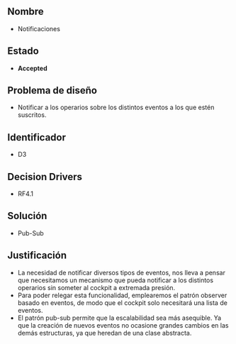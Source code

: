 ## Nombre
* Notificaciones

## Estado
* **Accepted**

## Problema de diseño 

* Notificar a los operarios sobre los distintos eventos a los que estén suscritos.  

## Identificador 
* D3

## Decision Drivers
* RF4.1

## Solución
* Pub-Sub

## Justificación
* La necesidad de notificar diversos tipos de eventos, nos lleva a pensar que necesitamos un mecanismo que pueda notificar a los distintos operarios sin someter al cockpit a extremada presión.
* Para poder relegar esta funcionalidad, emplearemos el patrón observer basado en eventos, de modo que el cockpit solo necesitará una lista de eventos. 
* El patrón pub-sub permite que la escalabilidad sea más asequible. Ya que la creación de nuevos eventos no ocasione grandes cambios en las demás estructuras, ya que heredan de una clase abstracta.
